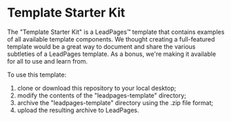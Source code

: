 # Template Starter Kit

The "Template Starter Kit" is a LeadPages™ template that contains examples of all available template components. We thought creating a full-featured template would be a great way to document and share the various subtleties of a LeadPages template. As a bonus, we're making it available for all to use and learn from.

To use this template:

1. clone or download this repository to your local desktop;
2. modify the contents of the "leadpages-template" directory;
3. archive the "leadpages-template" directory using the .zip file format;
4. upload the resulting archive to LeadPages.